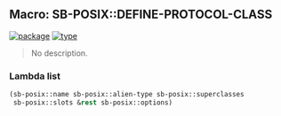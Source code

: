 ## Macro: SB-POSIX::DEFINE-PROTOCOL-CLASS
[![package](https://img.shields.io/badge/Package-SB--POSIX-5f9ea0.svg?style=social&colorA=999999)](../) [![type](https://img.shields.io/badge/Type-Macro-5f9ea0.svg?style=social&colorA=999999)](../#macro) 

> No description.

### Lambda list
```cl
(sb-posix::name sb-posix::alien-type sb-posix::superclasses
 sb-posix::slots &rest sb-posix::options)
```
